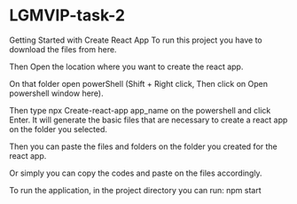 # LGMVIP-task-2
Getting Started with Create React App
To run this project you have to download the files from here.

Then Open the location where you want to create the react app.

On that folder open powerShell (Shift + Right click, Then click on Open powershell window here).

Then type npx Create-react-app app_name on the powershell and click Enter. It will generate the basic files that are necessary to create a react app on the folder you selected.

Then you can paste the files and folders on the folder you created for the react app.

Or simply you can copy the codes and paste on the files accordingly.

To run the application, in the project directory you can run: npm start
